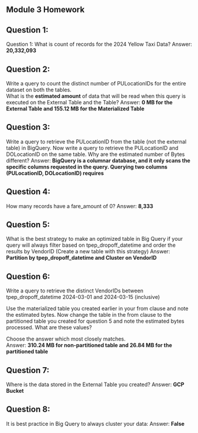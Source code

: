 ## Module 3 Homework

## Question 1:
Question 1: What is count of records for the 2024 Yellow Taxi Data?
Answer: **20,332,093**



## Question 2:
Write a query to count the distinct number of PULocationIDs for the entire dataset on both the tables.</br> 
What is the **estimated amount** of data that will be read when this query is executed on the External Table and the Table?
Answer: **0 MB for the External Table and 155.12 MB for the Materialized Table**

## Question 3:
Write a query to retrieve the PULocationID from the table (not the external table) in BigQuery. Now write a query to retrieve the PULocationID and DOLocationID on the same table. Why are the estimated number of Bytes different?
Answer: **BigQuery is a columnar database, and it only scans the specific columns requested in the query. Querying two columns (PULocationID, DOLocationID) requires**

## Question 4:
How many records have a fare_amount of 0?
Answer: **8,333**

## Question 5:
What is the best strategy to make an optimized table in Big Query if your query will always filter based on tpep_dropoff_datetime and order the results by VendorID (Create a new table with this strategy)
Answer: **Partition by tpep_dropoff_datetime and Cluster on VendorID**


## Question 6:
Write a query to retrieve the distinct VendorIDs between tpep_dropoff_datetime
2024-03-01 and 2024-03-15 (inclusive)</br>

Use the materialized table you created earlier in your from clause and note the estimated bytes. Now change the table in the from clause to the partitioned table you created for question 5 and note the estimated bytes processed. What are these values? </br>

Choose the answer which most closely matches.</br> 
Answer: **310.24 MB for non-partitioned table and 26.84 MB for the partitioned table**


## Question 7: 
Where is the data stored in the External Table you created?
Answer: **GCP Bucket**

## Question 8:
It is best practice in Big Query to always cluster your data:
Answer: **False**
